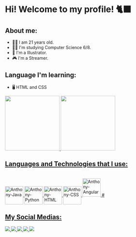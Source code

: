 # Hi! Welcome to my profile! 🐈‍⬛

## About me:
- 🧑‍🦰 I am 21 years old.
- 🧑‍💻 I'm studying Computer Science 6/8.
- 🎨 I'm a Illustrator.
- 🎮 I'm a Streamer.

## Language I'm learning:
- 🖥️ HTML and CSS

<div>
<a href="https://github.com/Zestyss">
<img height="180em" src="https://github-readme-stats.vercel.app/api/top-langs/?username=Zestyss&layout=compact&langs_count=7&theme=dark"/>
<img height="180em" src="https://github-readme-stats.vercel.app/api?username=Zestyss&show_icons=true&theme=dark&include_all_commits=true&count_private=true"/>
</div> 

## Languages and Technologies that I use:

<div style="display: inline_block"><br>
  <img align="center" alt="Anthony-Java" height="60" width="60" src="https://cdn.jsdelivr.net/gh/devicons/devicon/icons/java/java-original.svg">
  <img align="center" alt="Anthony-Python" height="60" width="60" src="https://cdn.jsdelivr.net/gh/devicons/devicon/icons/python/python-original.svg">
  <img align="center" alt="Anthony-HTML" height="60" width="60" src="https://cdn.jsdelivr.net/gh/devicons/devicon/icons/html5/html5-original.svg">
  <img align="center" alt="Anthony-CSS" height="60" width="60" src="https://cdn.jsdelivr.net/gh/devicons/devicon/icons/css3/css3-original.svg">
  <img aligh="center" alt="Anthony-Angular" height="60" width="60" src="https://cdn.jsdelivr.net/gh/devicons/devicon/icons/angularjs/angularjs-plain.svg">
#

## My Social Medias:

<div>
  <a href="https://www.twitch.tv/aioriasama" target="_blank"><img src="https://img.shields.io/badge/Twitch-9146FF?style=for-the-badge&logo=twitch&logoColor=white">
  <a href="https://instagram.com/anathematizedd" target="_blank"><img src="https://img.shields.io/badge/Instagram-E4405F?style=for-the-badge&logo=instagram&logoColor=white">
  <a href="https://twitter.com/_aioria" target="_blank"><img src="https://img.shields.io/badge/Twitter-1DA1F2?style=for-the-badge&logo=twitter&logoColor=white">
  <a href="mailto:anthonygosdev@gmail.com" target="_blank"><img src="https://img.shields.io/badge/-Gmail-%23333?style=for-the-badge&logo=gmail&logoColor=white">
  <a href="https://www.linkedin.com/in/anthony-gabriel-abba5a253/" target="_blank"><img src="https://img.shields.io/badge/-LinkedIn-%230077B5?style=for-the-badge&logo=linkedin&logoColor=white">
</div>
